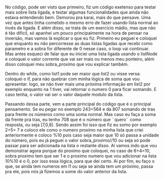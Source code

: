 No código, pode ser visto que primeiro, fiz um código exetenso para testar mais sobre lista ligada, e testar algumas funcionalidades que ainda não estava entendendo bem. Demorou pra karai, mais do que pensave. Uma vez que antes tinha cometido o mesmo erro de fazer usando lista normal ao invés da ligada. E além disso, se trata de um exercício mádio, mas que não é tão díficil, só apanhei um pouco principalmente na hora de pensar na inversão, mas vamos lá explicar o que eu fiz. Primeiro eu peguei e coloquei que enquanto eu não percorresse as duas listas ligadas que recebi como parametro e a sobra for diferente de 0 nesse caso, o loop vai continuar. Mas antes esqueci de falar que eu iniciei uma lista ligada usando o listNode e coloquei o valor corrente que vai ser mais ou menos meu ponteiro, além disso coloquei meu sobra_proximo que vou explicar também.

Dentro do while, como list1 pode ser maior que list2 ou visse versa: coloquei o if, para não quebrar com minha lógica de soma que vou apresentar. logo, se não tiver mais uma próxima informação em list2 por exemplo enquanto na 1 tiver, vai retornar o numero 0 para ficar somando. E caso tenha, o valor vai ser o valor daquele modulo da lista.

Passando dessa parte, vem a parte principal do código que é o principal pensamento. Se eu pegar no exemplo 243+564 e da 807 somando de tras para frente os números como uma soma normal. Mas caso eu faça a soma da frente pra tras, eu tenho 708 que é o número que ¨quero¨ como resposta, ou seja [7,0,8]. Sendo assim foi isso que fiz eu somo por exemplo 2+5= 7  e coloco ele como o numero proximo na minha lista que criei anteriormente e coloco %10 pois caso seja maior que 10 só passa a unidade do número, pois eu já peguei o valor sobra_proximo//10 ou seja só pode passar para ser adicionada na lista o restante disso. Aí vamos indo que vou demonstrar agora porque do proximo que coloquei, no caso de 6+4=10, sobra proximo tem que ser 1 e o proximo numero que vou adicionar na lista 10%10 é o 0, por isso essa lógica, para que dei certo. Aí por fim, eu faço o que, se ainda tem numeros em l1 ou seja se ainda tem um próximo, passa pra ele, pois nós já fizemos a some do valor anterior da lista.